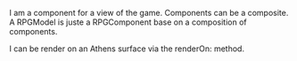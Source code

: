 I am a component for a view of the game. Components can be a composite.
A RPGModel is juste a RPGComponent base on a composition of components.

I can be render on an Athens surface via the renderOn: method.